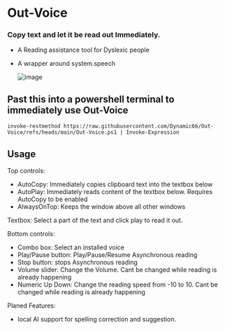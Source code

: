# Out-Voice

### Copy text and let it be read out Immediately.
- A Reading assistance tool for Dyslexic people
- A wrapper around system.speech

  ![image](https://github.com/user-attachments/assets/61136e0d-e3c6-42a7-b392-8ce7b3079fac)

## Past this into a powershell terminal to immediately use Out-Voice 
  ```
  invoke-restmethod https://raw.githubusercontent.com/Dynamic66/Out-Voice/refs/heads/main/Out-Voice.ps1 | Invoke-Expression
  ```

## Usage
Top controls:
- AutoCopy: Immediately copies clipboard text into the textbox below
- AutoPlay: Immediately reads content of the textbox below. Requires AutoCopy to be enabled 
- AlwaysOnTop: Keeps the window above all other windows

Textbox: Select a part of the text and click play to read it out. 

Bottom controls:
- Combo box: Select an installed voice
- Play/Pause button: Play/Pause/Resume Asynchronous reading
- Stop button: stops Asynchronous reading
- Volume slider: Change the Volume. Cant be changed while reading is already happening
- Numeric Up Down: Change the reading speed from -10 to 10. Cant be changed while reading is already happening

Planed Features:
- local AI support for spelling correction and suggestion.
